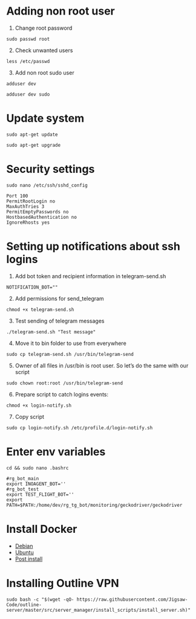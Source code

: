 # Adding non root user
1. Change root password
~~~~
sudo passwd root
~~~~
2. Check unwanted users
~~~~
less /etc/passwd
~~~~
3. Add non root sudo user
~~~~
adduser dev
~~~~
~~~~
adduser dev sudo
~~~~

# Update system
~~~~
sudo apt-get update
~~~~
~~~~
sudo apt-get upgrade
~~~~

# Security settings
~~~~
sudo nano /etc/ssh/sshd_config
~~~~
~~~~
Port 100
PermitRootLogin no
MaxAuthTries 3
PermitEmptyPasswords no
HostbasedAuthentication no
IgnoreRhosts yes
~~~~

# Setting up notifications about ssh logins
1. Add bot token and recipient information in telegram-send.sh
~~~~
NOTIFICATION_BOT=""
~~~~
2. Add permissions for send_telegram
~~~~
chmod +x telegram-send.sh
~~~~
3. Test sending of telegram messages
~~~~
./telegram-send.sh "Test message"
~~~~
4. Move it to bin folder to use from everywhere
~~~~
sudo cp telegram-send.sh /usr/bin/telegram-send
~~~~
5. Owner of all files in /usr/bin is root user. So let’s do the same with our script
~~~~
sudo chown root:root /usr/bin/telegram-send
~~~~
6. Prepare script to catch logins events:
~~~~
chmod +x login-notify.sh
~~~~
7. Copy script 
~~~~
sudo cp login-notify.sh /etc/profile.d/login-notify.sh
~~~~

# Enter env variables
~~~~
cd && sudo nano .bashrc
~~~~
~~~~
#rg_bot_main
export INOAGENT_BOT=''
#rg_bot_test
export TEST_FLIGHT_BOT=''
export PATH=$PATH:/home/dev/rg_tg_bot/monitoring/geckodriver/geckodriver
~~~~

# Install Docker
* [Debian](https://docs.docker.com/engine/install/debian/)
* [Ubuntu](https://docs.docker.com/engine/install/ubuntu/)
* [Post install](https://docs.docker.com/engine/install/linux-postinstall/)

# Installing Outline VPN
~~~~
sudo bash -c "$(wget -qO- https://raw.githubusercontent.com/Jigsaw-Code/outline-server/master/src/server_manager/install_scripts/install_server.sh)"
~~~~